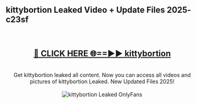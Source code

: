 <h2>kittybortion Leaked Video + Update Files 2025- c23sf</h2>
<br>
<div align="center">
<h2><a href="https://libra.edu.pl?kittybortion" rel="nofollow">🔴 CLICK HERE 🌐==►► kittybortion</a></h2>
<br>
Get kittybortion leaked all content. Now you can access all videos and pictures of kittybortion Leaked. New Updated Files 2025!
<br>
<br>
<a href="https://libra.edu.pl?kittybortion" rel="nofollow" data-target="animated-image.originalLink"><img src="https://i.ibb.co.com/WyWwxjT/player-gif2.gif" alt="kittybortion Leaked OnlyFans" style="max-width: 100%; display: inline-block;" data-target="animated-image.originalImage"></a>
</div>
<br>